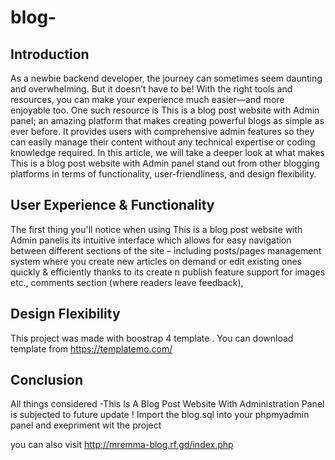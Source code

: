 # blog-

## Introduction

As a newbie backend developer, the journey can sometimes seem daunting and overwhelming. But it doesn’t have to be! With the right tools and resources, you can make your experience much easier—and more enjoyable too. One such resource is This is a blog post website with Admin panel; an amazing platform that makes creating powerful blogs as simple as ever before. It provides users with comprehensive admin features so they can easily manage their content without any technical expertise or coding knowledge required. In this article, we will take a deeper look at what makes This is a blog post website with Admin panel stand out from other blogging platforms in terms of functionality, user-friendliness, and design flexibility.

## User Experience & Functionality

The first thing you'll notice when using This is a blog post website with Admin panelis its intuitive interface which allows for easy navigation between different sections of the site – including posts/pages management system where you create new articles on demand or edit existing ones quickly & efficiently thanks to its create n publish feature support for images etc., comments section (where readers leave feedback), 

## Design Flexibility

This project was made with boostrap 4 template . You can download template from 
 https://templatemo.com/

## Conclusion

All things considered -This Is A Blog Post Website With Administration Panel is subjected to future update !
Import the blog.sql into your phpmyadmin panel and exepriment wit the project 
 
you can also visit http://mremma-blog.rf.gd/index.php
